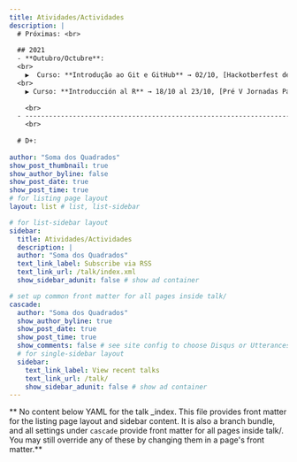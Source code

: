 ```yaml
---
title: Atividades/Actividades
description: |
  # Próximas: <br>
  
  ## 2021
  - **Outubro/Octubre**:  
  <br>
    ▶  Curso: **Introdução ao Git e GitHub** → 02/10, [Hackotberfest de Foz do Iguaçu](https://www.youtube.com/watch?v=SPy09HfHYh0). \
  <br>
    ▶ Curso: **Introducción al R** → 18/10 al 23/10, [Pré V Jornadas Paraguayas de Mastozoología - JPM](http://asociacionmastozoologiapy.weebly.com/v-jornadas-paraguayas-de-mastozoologiacutea.html?fbclid=IwAR0kzgwhT_airNecUNjKCELy8GHRuJdU9vZNQIjP_nOjc_m5MYJDUQoEqdU). 
    
    <br>
  - ------------------------------------------------------------------------
    <br> 
  
  # D+:
  
author: "Soma dos Quadrados"
show_post_thumbnail: true
show_author_byline: false
show_post_date: true
show_post_time: true
# for listing page layout
layout: list # list, list-sidebar

# for list-sidebar layout
sidebar: 
  title: Atividades/Actividades
  description: |
  author: "Soma dos Quadrados"
  text_link_label: Subscribe via RSS
  text_link_url: /talk/index.xml
  show_sidebar_adunit: false # show ad container

# set up common front matter for all pages inside talk/
cascade:
  author: "Soma dos Quadrados"
  show_author_byline: true
  show_post_date: true
  show_post_time: true
  show_comments: false # see site config to choose Disqus or Utterances
  # for single-sidebar layout
  sidebar:
    text_link_label: View recent talks
    text_link_url: /talk/
    show_sidebar_adunit: false # show ad container
---
```


** No content below YAML for the talk _index. This file provides front matter for the listing page layout and sidebar content. It is also a branch bundle, and all settings under `cascade` provide front matter for all pages inside talk/. You may still override any of these by changing them in a page's front matter.**
